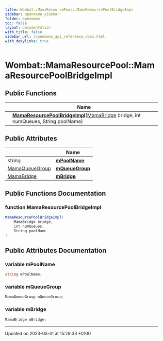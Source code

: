 ```yaml
---
title: Wombat::MamaResourcePool::MamaResourcePoolBridgeImpl
sidebar: openmama_sidebar
folder: openmama
toc: false
layout: documentation
with_title: false
sidebar_url: /openmama_api_reference_docs.html
with_doxylinks: true
---
```


# Wombat::MamaResourcePool::MamaResourcePoolBridgeImpl





## Public Functions

|                | Name           |
| -------------- | -------------- |
| | **[MamaResourcePoolBridgeImpl](classWombat_1_1MamaResourcePool_1_1MamaResourcePoolBridgeImpl.html#function-mamaresourcepoolbridgeimpl)**([MamaBridge](classWombat_1_1MamaBridge.html) bridge, int numQueues, String poolName) |

## Public Attributes

|                | Name           |
| -------------- | -------------- |
| string | **[mPoolName](classWombat_1_1MamaResourcePool_1_1MamaResourcePoolBridgeImpl.html#variable-mpoolname)**  |
| [MamaQueueGroup](classWombat_1_1MamaQueueGroup.html) | **[mQueueGroup](classWombat_1_1MamaResourcePool_1_1MamaResourcePoolBridgeImpl.html#variable-mqueuegroup)**  |
| [MamaBridge](classWombat_1_1MamaBridge.html) | **[mBridge](classWombat_1_1MamaResourcePool_1_1MamaResourcePoolBridgeImpl.html#variable-mbridge)**  |

## Public Functions Documentation

### function MamaResourcePoolBridgeImpl

```csharp
MamaResourcePoolBridgeImpl(
    MamaBridge bridge,
    int numQueues,
    String poolName
)
```


## Public Attributes Documentation

### variable mPoolName

```csharp
string mPoolName;
```


### variable mQueueGroup

```csharp
MamaQueueGroup mQueueGroup;
```


### variable mBridge

```csharp
MamaBridge mBridge;
```


-------------------------------

Updated on 2023-03-31 at 15:29:33 +0100